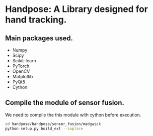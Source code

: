 # Handpose: A Library designed for hand tracking.


## Main packages used.

* Numpy
* Scipy
* Scikit-learn
* PyTorch
* OpenCV
* Matplotlib
* PyQt5
* Cython


## Compile the module of sensor fusion.

We need to compile the this module with cython before execution.

```sh
cd handpose/handpose/sensor_fusion/madgwick
python setup.py build_ext --inplace
```


